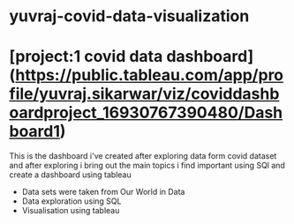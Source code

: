 # yuvraj-covid-data-visualization
# [project:1 covid data dashboard] (https://public.tableau.com/app/profile/yuvraj.sikarwar/viz/coviddashboardproject_16930767390480/Dashboard1)

This is the dashboard i've created after exploring data form  covid dataset and after exploring i bring out the main topics  i find important using SQl and create a dashboard using tableau
* Data sets were taken from Our World in Data
* Data exploration using SQL
* Visualisation using tableau
